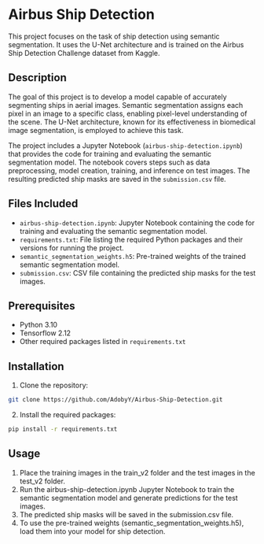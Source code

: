 # Airbus Ship Detection

This project focuses on the task of ship detection using semantic segmentation. It uses the U-Net architecture and is trained on the Airbus Ship Detection Challenge dataset from Kaggle.

## Description

The goal of this project is to develop a model capable of accurately segmenting ships in aerial images. Semantic segmentation assigns each pixel in an image to a specific class, enabling pixel-level understanding of the scene. The U-Net architecture, known for its effectiveness in biomedical image segmentation, is employed to achieve this task.

The project includes a Jupyter Notebook (`airbus-ship-detection.ipynb`) that provides the code for training and evaluating the semantic segmentation model. The notebook covers steps such as data preprocessing, model creation, training, and inference on test images. The resulting predicted ship masks are saved in the `submission.csv` file.

## Files Included

- `airbus-ship-detection.ipynb`: Jupyter Notebook containing the code for training and evaluating the semantic segmentation model.
- `requirements.txt`: File listing the required Python packages and their versions for running the project.
- `semantic_segmentation_weights.h5`: Pre-trained weights of the trained semantic segmentation model.
- `submission.csv`: CSV file containing the predicted ship masks for the test images.

## Prerequisites

- Python 3.10
- Tensorflow 2.12
- Other required packages listed in `requirements.txt`

## Installation

1. Clone the repository:

```bash
git clone https://github.com/AdobyY/Airbus-Ship-Detection.git
```

2. Install the required packages:

```bash
pip install -r requirements.txt
```

## Usage

1. Place the training images in the train_v2 folder and the test images in the test_v2 folder.
2. Run the airbus-ship-detection.ipynb Jupyter Notebook to train the semantic segmentation model and generate predictions for the test images.
3. The predicted ship masks will be saved in the submission.csv file.
4. To use the pre-trained weights (semantic_segmentation_weights.h5), load them into your model for ship detection.
